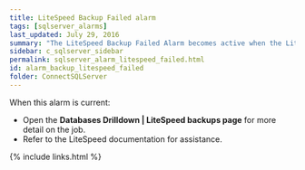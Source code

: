 ```yaml
---
title: LiteSpeed Backup Failed alarm
tags: [sqlserver_alarms]
last_updated: July 29, 2016
summary: "The LiteSpeed Backup Failed Alarm becomes active when the LiteSpeed backup job fails."
sidebar: c_sqlserver_sidebar
permalink: sqlserver_alarm_litespeed_failed.html
id: alarm_backup_litespeed_failed
folder: ConnectSQLServer
---
```





When this alarm is current:

* Open the **Databases Drilldown \| LiteSpeed backups page** for more detail on the job.
* Refer to the LiteSpeed documentation for assistance.

{% include links.html %}
